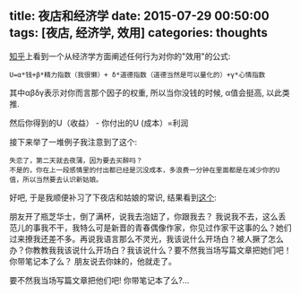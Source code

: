 title: 夜店和经济学
date: 2015-07-29 00:50:00
tags: [夜店, 经济学, 效用]
categories: thoughts
---
[知乎](http://www.zhihu.com/question/33198034/answer/56076728)上看到一个从经济学方面阐述任何行为对你的"效用"的公式:

    U=α*钱+β*精力指数（我很懒）+ δ*道德指数（道德当然是可以量化的）+γ*心情指数

其中αβδγ表示对你而言那个因子的权重, 所以当你没钱的时候, α值会挺高, 以此类推.

然后你得到的U（收益） - 你付出的U (成本）=利润

接下来举了一堆例子我注意到了这个: 

    失恋了，第二天就去夜蒲，因为要去买醉吗？
    不是的，你在上一段感情里的付出都已经是沉没成本，多浪费一分钟在里面都是在减少你的U值，所以当然要去认识新姑娘。

好吧, 于是我顺便补习了下夜店和姑娘的常识, 结果看到[这个](http://www.zhihu.com/question/22545625):

朋友开了瓶芝华士，倒了满杯，说我去泡妞了，你跟我去？ 
我说我不去，这么丢范儿的事我不干，我特么可是新晋的青春偶像作家，你见过作家干这事的么？她们过来撩我还差不多。再说我语言那么不灵光，我该说什么开场白？被人撅了怎么办？你教教我我该说什么开场白？我该说什么？要不然我当场写篇文章把她们吧！你带笔记本了么？ 
朋友说去你妹的，他就走了。

要不然我当场写篇文章把他们吧! 你带笔记本了么?...